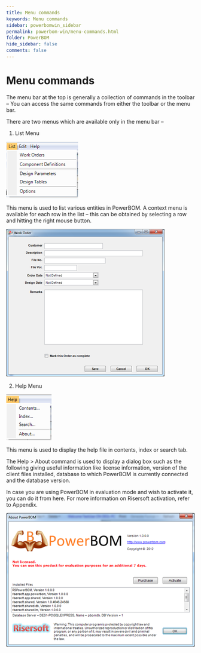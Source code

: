 ```yaml
---
title: Menu commands
keywords: Menu commands
sidebar: powerbomwin_sidebar
permalink: powerbom-win/menu-commands.html
folder: PowerBOM
hide_sidebar: false
comments: false
---
```


# Menu commands



The menu bar at the top is generally a collection of commands in the toolbar – You can access the same commands from either the toolbar or the menu bar.

There are two menus which are available only in the menu bar –

1.  List Menu


![](/images/list-menu.png)

This menu is used to list various entities in PowerBOM.  A context menu is available for each row in the list – this can be obtained by selecting a row and hitting the right mouse button.

![](/images/work-order.png)

2.  Help Menu

![](/images/help-menu.png)

This menu is used to display the help file in contents, index or search tab.

The Help > About command is used to display a dialog box such as the following giving useful information like license information, version of the client files installed, database to which PowerBOM is currently connected and the database version.

In case you are using PowerBOM in evaluation mode and wish to activate it, you can do it from here. For more information on Risersoft activation, refer to Appendix.

![](/images/about-power-bom.png)
